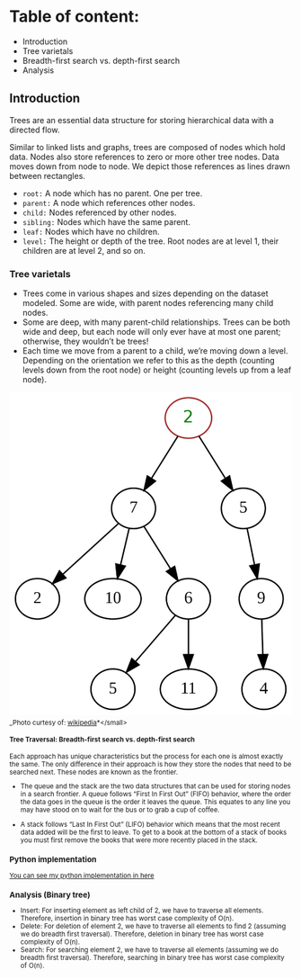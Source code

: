# Table of content:

- Introduction
- Tree varietals
- Breadth-first search vs. depth-first search
- Analysis

## Introduction

Trees are an essential data structure for storing hierarchical data with a directed flow.

Similar to linked lists and graphs, trees are composed of nodes which hold data. Nodes also store references to zero or more other tree nodes. Data moves down from node to node. We depict those references as lines drawn between rectangles.

- `root:` A node which has no parent. One per tree.
- `parent:` A node which references other nodes.
- `child:` Nodes referenced by other nodes.
- `sibling:` Nodes which have the same parent.
- `leaf:` Nodes which have no children.
- `level:` The height or depth of the tree. Root nodes are at level 1, their children are at level 2, and so on.

### Tree varietals

- Trees come in various shapes and sizes depending on the dataset modeled.
  Some are wide, with parent nodes referencing many child nodes.
- Some are deep, with many parent-child relationships.
  Trees can be both wide and deep, but each node will only ever have at most one parent; otherwise, they wouldn’t be trees!
- Each time we move from a parent to a child, we’re moving down a level. Depending on the orientation we refer to this as the depth (counting levels down from the root node) or height (counting levels up from a leaf node).

![tree](tree.png)
<small>_Photo curtesy of: [wikipedia](https://en.wikipedia.org/wiki/Tree_(data*structure))*</small>

#### Tree Traversal: Breadth-first search vs. depth-first search

Each approach has unique characteristics but the process for each one is almost exactly the same. The only difference in their approach is how they store the nodes that need to be searched next. These nodes are known as the frontier.

- The queue and the stack are the two data structures that can be used for storing nodes in a search frontier. A queue follows “First In First Out” (FIFO) behavior, where the order the data goes in the queue is the order it leaves the queue. This equates to any line you may have stood on to wait for the bus or to grab a cup of coffee.

- A stack follows “Last In First Out” (LIFO) behavior which means that the most recent data added will be the first to leave. To get to a book at the bottom of a stack of books you must first remove the books that were more recently placed in the stack.

### Python implementation

[You can see my python implementation in here](./tree.py)

### Analysis (Binary tree)

- Insert: For inserting element as left child of 2, we have to traverse all elements. Therefore, insertion in binary tree has worst case complexity of O(n).
- Delete: For deletion of element 2, we have to traverse all elements to find 2 (assuming we do breadth first traversal). Therefore, deletion in binary tree has worst case complexity of O(n).
- Search: For searching element 2, we have to traverse all elements (assuming we do breadth first traversal). Therefore, searching in binary tree has worst case complexity of O(n).
